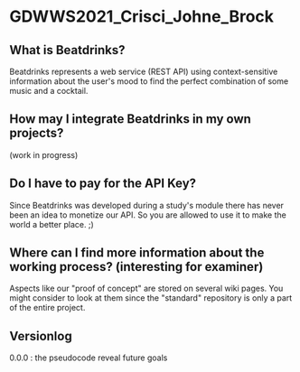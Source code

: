 # GDWWS2021_Crisci_Johne_Brock

## What is Beatdrinks?
Beatdrinks represents a web service (REST API) using context-sensitive information about the user's mood to find the perfect combination of some music and a cocktail.

## How may I integrate Beatdrinks in my own projects?
(work in progress)

## Do I have to pay for the API Key?
Since Beatdrinks was developed during a study's module there has never been an idea to monetize our API.
So you are allowed to use it to make the world a better place. ;)

## Where can I find more information about the working process? (interesting for examiner)
Aspects like our "proof of concept" are stored on several wiki pages.
You might consider to look at them since the "standard" repository is only a part of the entire project. 

## Versionlog
0.0.0 : the pseudocode reveal future goals
